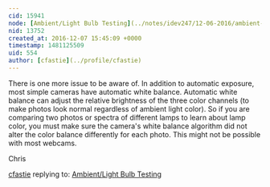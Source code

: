 ```yaml
---
cid: 15941
node: [Ambient/Light Bulb Testing](../notes/idev247/12-06-2016/ambient-light-bulb-testing)
nid: 13752
created_at: 2016-12-07 15:45:09 +0000
timestamp: 1481125509
uid: 554
author: [cfastie](../profile/cfastie)
---
```


There is one more issue to be aware of. In addition to automatic exposure, most simple cameras have automatic white balance. Automatic white balance can adjust the relative brightness of the three color channels (to make photos look normal regardless of ambient light color). So if you are comparing two photos or spectra of different lamps to learn about lamp color, you must make sure the camera's white balance algorithm did not alter the color balance differently for each photo. This might not be possible with most webcams. 

Chris

[cfastie](../profile/cfastie) replying to: [Ambient/Light Bulb Testing](../notes/idev247/12-06-2016/ambient-light-bulb-testing)

